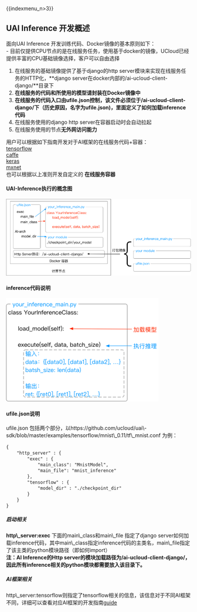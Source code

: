 {{indexmenu_n>3}}

## UAI Inference 开发概述

面向UAI Inference 开发训练代码、Docker镜像的基本原则如下：  
\- 目前仅提供CPU节点的是在线服务任务，使用基于docker的镜像，UCloud已经提供丰富的CPU基础镜像选择，客户可以自由选择

1.  在线服务的基础镜像提供了基于django的http server模块来实现在线服务任务的HTTP化，**django
    server在docker内部的/ai-ucloud-client-django/**目录下
2.  **在线服务的代码和所使用的模型请封装在Docker镜像中**
3.  **在线服务的代码入口由ufile.json控制，该文件必须位于/ai-ucloud-client-django/下（历史原因，名字为ufile.json)，里面定义了如何加载inference代码**
4.  在线服务使用的django http server在容器启动时会自动拉起
5.  在线服务使用的节点**无外网访问能力**

用户可以根据如下指南开发对于AI框架的在线服务代码+容器：  
[tensorflow](/ai/uai-inference/guide/tensorflow)  
[caffe](/ai/uai-inference/guide/caffe)  
[keras](/ai/uai-inference/guide/keras)  
[mxnet](/ai/uai-inference/guide/mxnet)  
也可以根据以上准则开发自定义的 **在线服务容器**

#### UAI-Inference执行的概念图

![](/images/guide/service-general.png)

#### inference代码说明

![](/images/guide/code-overview.png)

#### ufile.json说明

ufile.json
包括两个部分，以https://github.com/ucloud/uai\\-sdk/blob/master/examples/tensorflow/mnist\\\_0.11/tf\\\_mnist.conf
为例：

    {
        "http_server" : {
            "exec" : {
                "main_class": "MnistModel",
                "main_file": "mnist_inference"
            },
            "tensorflow" : {
                "model_dir" : "./checkpoint_dir"
            }
        }
    }

##### 启动相关

**http\\\_server:exec** 下面的main\\\_class和main\\\_file 指定了django
server如何加载inference代码，其中main\\\_class指定inference代码的主类名，main\\\_file指定了该主类的python模块路径（即如何import）  
**注：AI Inference的Http
server的模块加载路径为/ai-ucloud-client-django/，因此所有inference相关的python模块都需要放入该目录下。**

##### AI框架相关

http\\\_server:tensorflow则指定了tensorflow相关的信息，该信息对于不同AI框架不同，详细可以查看对应AI框架的开发指南[guide](/ai/uai-inference/guide)
